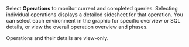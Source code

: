 
Select **Operations** to monitor current and completed queries. Selecting individual operations displays a detailed sidesheet for that operation. You can select each environment in the graphic for specific overview or SQL details, or view the overall operation overview and phases.

Operations and their details are view-only.

